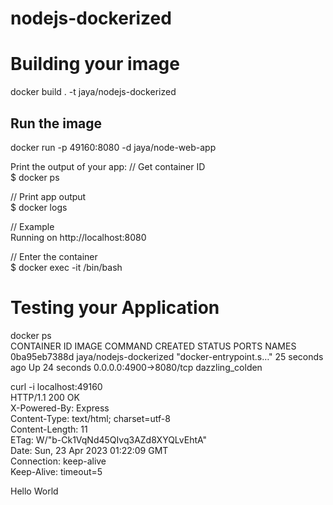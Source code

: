 # nodejs-dockerized

# Building your image
docker build . -t jaya/nodejs-dockerized

## Run the image ##
docker run -p 49160:8080 -d jaya/node-web-app 

Print the output of your app:
// Get container ID   
    $ docker ps

// Print app output   
    $ docker logs <container id>

// Example   
    Running on http://localhost:8080

// Enter the container   
    $ docker exec -it <container id> /bin/bash

# Testing your Application 
docker ps      
    CONTAINER ID   IMAGE                    COMMAND                  CREATED          STATUS          PORTS                    NAMES
    0ba95eb7388d   jaya/nodejs-dockerized   "docker-entrypoint.s…"   25 seconds ago   Up 24 seconds   0.0.0.0:4900->8080/tcp   dazzling_colden

curl -i localhost:49160  
HTTP/1.1 200 OK    
X-Powered-By: Express    
Content-Type: text/html; charset=utf-8    
Content-Length: 11     
ETag: W/"b-Ck1VqNd45QIvq3AZd8XYQLvEhtA"    
Date: Sun, 23 Apr 2023 01:22:09 GMT    
Connection: keep-alive    
Keep-Alive: timeout=5    

Hello World                                     
